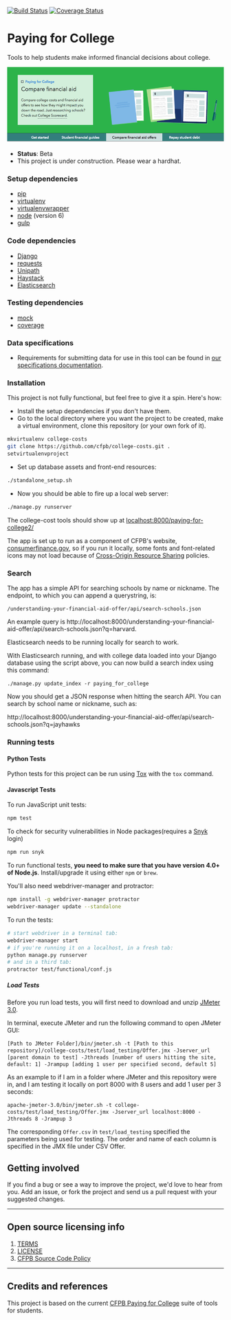 [![Build Status](https://travis-ci.org/cfpb/college-costs.png)](https://travis-ci.org/cfpb/college-costs) [![Coverage Status](https://coveralls.io/repos/github/cfpb/college-costs/badge.svg?branch=master)](https://coveralls.io/github/cfpb/college-costs?branch=master)

# Paying for College
Tools to help students make informed financial decisions about college.

![](compare_hero.png)

- **Status**:  Beta
- This project is under construction. Please wear a hardhat.

### Setup dependencies
 * [pip](https://pypi.python.org/pypi/pip)
 * [virtualenv](https://virtualenv.pypa.io/en/latest/)
 * [virtualenvwrapper](https://virtualenvwrapper.readthedocs.org/en/latest/)
 * [node](http://nodejs.org/) (version 6)
 * [gulp](https://github.com/gulpjs/gulp/blob/master/docs/getting-started.md)

<!--  * [elasticsearch](https://www.elastic.co/products/elasticsearch) -->

### Code dependencies
- [Django](https://www.djangoproject.com/)
- [requests](http://docs.python-requests.org/en/latest/)
- [Unipath](https://github.com/mikeorr/Unipath)
- [Haystack](http://haystacksearch.org/)
- [Elasticsearch](https://www.elastic.co/products/elasticsearch)

<!-- - [django-haystack](http://haystacksearch.org/) -->

### Testing dependencies
- [mock](https://github.com/testing-cabal/mock)
- [coverage](https://coverage.readthedocs.org/en/latest/)

### Data specifications
- Requirements for submitting data for use in this tool can be found in [our specifications documentation](https://cfpb.github.io/college-costs/).

### Installation
This project is not fully functional, but feel free to give it a spin. Here's how:
- Install the setup dependencies if you don't have them.
- Go to the local directory where you want the project to be created, make a virtual environment, clone this repository (or your own fork of it).
```bash
mkvirtualenv college-costs
git clone https://github.com/cfpb/college-costs.git .
setvirtualenvproject
```
- Set up database assets and front-end resources:
```bash
./standalone_setup.sh
```

- Now you should be able to fire up a local web server:
```bash
./manage.py runserver
```

The college-cost tools should show up at [localhost:8000/paying-for-college2/](http://localhost:8000/paying-for-college2/)

The app is set up to run as a component of CFPB's website, [consumerfinance.gov](http://www.consumerfinance.gov), so if you run it locally, some fonts and font-related icons may not load because of [Cross-Origin Resource Sharing](http://www.w3.org/TR/cors/) policies.

### Search
The app has a simple API for searching schools by name or nickname. The endpoint, to which you can append a querystring, is:

```
/understanding-your-financial-aid-offer/api/search-schools.json
```

An example query is http://localhost:8000/understanding-your-financial-aid-offer/api/search-schools.json?q=harvard.

Elasticsearch needs to be running locally for search to work.

With Elasticsearch running, and with college data loaded into your Django database using
the script above, you can now build a search index using this command:

```
./manage.py update_index -r paying_for_college
```

Now you should get a JSON response when hitting the search API. You can search by school name or nickname, such as:

http://localhost:8000/understanding-your-financial-aid-offer/api/search-schools.json?q=jayhawks

### Running tests

#### Python Tests

Python tests for this project can be run using
[Tox](https://tox.readthedocs.io/en/latest/) with the `tox` command.

#### Javascript Tests
To run JavaScript unit tests:

```bash
npm test
```

To check for security vulnerabilities in Node packages(requires a
[Snyk](https://snyk.io/) login)

```bash
npm run snyk
```

To run functional tests, **you need to make sure that you have version 4.0+ of Node.js**. Install/upgrade it using either `npm` or `brew`.

You'll also need webdriver-manager and protractor:

```bash
npm install -g webdriver-manager protractor
webdriver-manager update --standalone
```

To run the tests:

```bash
# start webdriver in a terminal tab:
webdriver-manager start
# if you're running it on a localhost, in a fresh tab:
python manage.py runserver
# and in a third tab:
protractor test/functional/conf.js
```

##### Load Tests
Before you run load tests, you will first need to download and unzip [JMeter 3.0](http://jmeter.apache.org/download_jmeter.cgi).

In terminal, execute JMeter and run the following command to open JMeter GUI:

```shell
[Path to JMeter Folder]/bin/jmeter.sh -t [Path to this repository]/college-costs/test/load_testing/Offer.jmx -Jserver_url [parent domain to test] -Jthreads [number of users hitting the site, default: 1] -Jrampup [adding 1 user per specified second, default 5]
```

As an example to if I am in a folder where JMeter and this repository were in, and I am testing it locally on port 8000 with 8 users and add 1 user per 3 seconds:

```shell
apache-jmeter-3.0/bin/jmeter.sh -t college-costs/test/load_testing/Offer.jmx -Jserver_url localhost:8000 -Jthreads 8 -Jrampup 3
```

The corresponding `Offer.csv` in `test/load_testing` specified the parameters being used for testing.  The order and name of each column is specified in the JMX file under CSV Offer.

## Getting involved

If you find a bug or see a way to improve the project, we'd love to hear from you. Add an issue, or fork the project and send us a pull request with your suggested changes.

----

## Open source licensing info
1. [TERMS](TERMS.md)
2. [LICENSE](LICENSE)
3. [CFPB Source Code Policy](https://github.com/cfpb/source-code-policy/)


----

## Credits and references

This project is based on the current [CFPB Paying for College](http://www.consumerfinance.gov/paying-for-college/) suite of tools for students.

